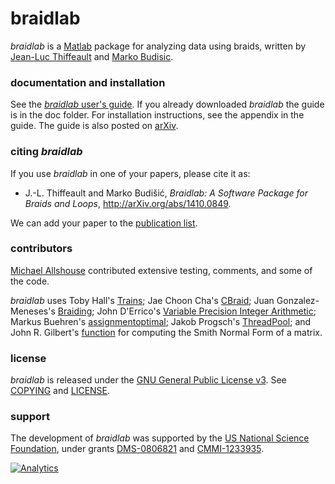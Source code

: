 # braidlab

*braidlab* is a [Matlab][1] package for analyzing data using braids, written by [Jean-Luc Thiffeault][2] and [Marko Budisic][3].

### documentation and installation

See the [*braidlab* user's guide][4].  If you already downloaded *braidlab* the guide is in the doc folder.  For installation instructions, see the appendix in the guide.  The guide is also posted on [arXiv][5].

### citing *braidlab*

If you use *braidlab* in one of your papers, please cite it as:

* J.-L. Thiffeault and Marko Budišić, _Braidlab: A Software Package for Braids and Loops_, http://arXiv.org/abs/1410.0849.

We can add your paper to the [publication list](https://github.com/jeanluct/braidlab/wiki/Publications).

### contributors

[Michael Allshouse][6] contributed extensive testing, comments, and some of the code.

*braidlab* uses Toby Hall's [Trains][7]; Jae Choon Cha's [CBraid][8]; Juan Gonzalez-Meneses's [Braiding][9]; John D'Errico's [Variable Precision Integer Arithmetic][10]; Markus Buehren's [assignmentoptimal][11]; Jakob Progsch's [ThreadPool][12]; and John R. Gilbert's [function][13] for computing the Smith Normal Form of a matrix.

### license

*braidlab* is released under the [GNU General Public License v3][14].  See [COPYING][15] and [LICENSE][16].

### support

The development of *braidlab* was supported by the [US National Science Foundation][17], under grants [DMS-0806821][18] and [CMMI-1233935][19].

[1]: http://www.mathworks.com/products/matlab/
[2]: http://www.math.wisc.edu/~jeanluc/
[3]: http://mbudisic.wordpress.com/
[4]: http://github.com/jeanluct/braidlab/raw/master/doc/braidlab_guide.pdf
[5]: http://arxiv.org/abs/1410.0849
[6]: http://chaos.utexas.edu/people/post-docs/michael-allshouse
[7]: https://github.com/jeanluct/trains
[8]: https://github.com/jeanluct/cbraid
[9]: http://personal.us.es/meneses/software.php
[10]: http://www.mathworks.com/matlabcentral/fileexchange/22725-variable-precision-integer-arithmetic
[11]: http://www.mathworks.com/matlabcentral/fileexchange/6543
[12]: https://github.com/progschj/ThreadPool
[13]: http://www.mathworks.com/matlabcentral/newsreader/view_thread/13728
[14]: http://www.gnu.org/licenses/gpl-3.0.html
[15]: http://github.com/jeanluct/braidlab/raw/master/COPYING
[16]: http://github.com/jeanluct/braidlab/raw/master/LICENSE
[17]: http://www.nsf.gov
[18]: http://www.nsf.gov/awardsearch/showAward?AWD_ID=0806821
[19]: http://www.nsf.gov/awardsearch/showAward?AWD_ID=1233935

[![Analytics](https://ga-beacon.appspot.com/UA-46449211-2/braidlab/readme)](https://github.com/igrigorik/ga-beacon)
